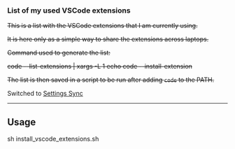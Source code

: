 ### List of my used VSCode extensions

~~This is a list with the VSCode extensions that I am currently using.~~

~~It is here only as a simple way to share the extensions across laptops.~~

~~Command used to generate the list:~~

~~code --list-extensions | xargs -L 1 echo code --install-extension~~

~~The list is then saved in a script to be run after adding `code` to the PATH.~~

Switched to [Settings Sync](https://marketplace.visualstudio.com/items?itemName=Shan.code-settings-sync)

---

## Usage

sh install_vscode_extensions.sh

